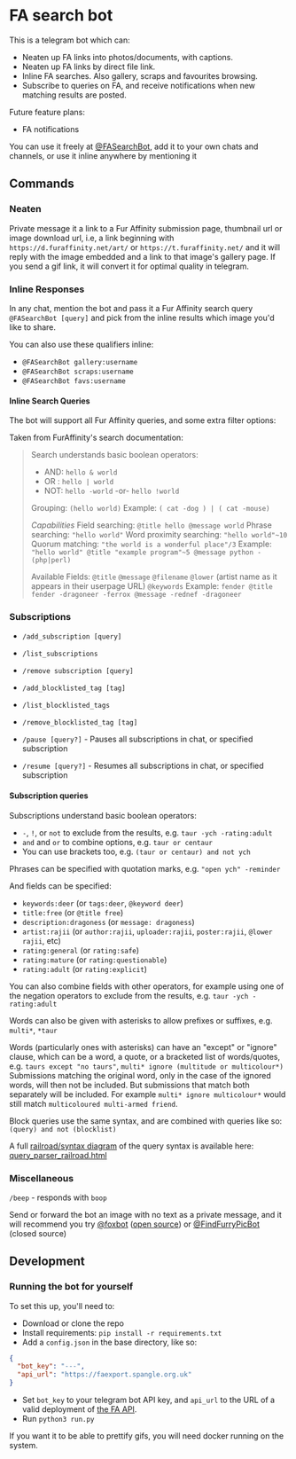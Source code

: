 # FA search bot
This is a telegram bot which can:
- Neaten up FA links into photos/documents, with captions.
- Neaten up FA links by direct file link.
- Inline FA searches. Also gallery, scraps and favourites browsing.
- Subscribe to queries on FA, and receive notifications when new matching results are posted.

Future feature plans:
- FA notifications

You can use it freely at [@FASearchBot](https://t.me/FASearchBot), add it to your own chats and channels, or use it inline anywhere by mentioning it

## Commands

### Neaten

Private message it a link to a Fur Affinity submission page, thumbnail url or image download url, i.e, a link 
beginning with `https://d.furaffinity.net/art/` or `https://t.furaffinity.net/` 
and it will reply with the image embedded and a link to that image's gallery page.
If you send a gif link, it will convert it for optimal quality in telegram.

### Inline Responses

In any chat, mention the bot and pass it a Fur Affinity search query
`@FASearchBot [query]` and pick from the inline results which image you'd like to share.

You can also use these qualifiers inline:
- `@FASearchBot gallery:username`
- `@FASearchBot scraps:username`
- `@FASearchBot favs:username`

#### Inline Search Queries

The bot will support all Fur Affinity queries, and some extra filter options:

Taken from FurAffinity's search documentation: 
> Search understands basic boolean operators:
> * AND: `hello & world`
> * OR : `hello | world`
> * NOT: `hello -world` -or- `hello !world`
> 
> Grouping: `(hello world)`
> Example: `( cat -dog ) | ( cat -mouse)`
>
> *Capabilities*
> Field searching: `@title hello @message world`
> Phrase searching: `"hello world"`
> Word proximity searching: `"hello world"~10`
> Quorum matching: `"the world is a wonderful place"/3`
> Example: `"hello world" @title "example program"~5 @message python -(php|perl)`
> 
> Available Fields: `@title` `@message` `@filename` `@lower` (artist name as it appears in their userpage URL) `@keywords`
> Example: `fender @title fender -dragoneer -ferrox @message -rednef -dragoneer`

### Subscriptions

- `/add_subscription [query]`
- `/list_subscriptions`
- `/remove subscription [query]`

- `/add_blocklisted_tag [tag]`
- `/list_blocklisted_tags`
- `/remove_blocklisted_tag [tag]`

- `/pause [query?]` - Pauses all subscriptions in chat, or specified subscription
- `/resume [query?]` - Resumes all subscriptions in chat, or specified subscription

#### Subscription queries

Subscriptions understand basic boolean operators:
- `-`, `!`, or `not` to exclude from the results, e.g. `taur -ych -rating:adult`
- `and` and `or` to combine options, e.g. `taur or centaur`
- You can use brackets too, e.g. `(taur or centaur) and not ych`

Phrases can be specified with quotation marks, e.g. `"open ych" -reminder`

And fields can be specified:
- `keywords:deer` (or `tags:deer`, `@keyword deer`)
- `title:free` (or `@title free`)
- `description:dragoness` (or `message: dragoness`)
- `artist:rajii` (or `author:rajii`, `uploader:rajii`, `poster:rajii`, `@lower rajii`, etc)
- `rating:general` (or `rating:safe`)
- `rating:mature` (or `rating:questionable`)
- `rating:adult` (or `rating:explicit`)

You can also combine fields with other operators, for example using one of the negation operators
 to exclude from the results, e.g. `taur -ych -rating:adult`

Words can also be given with asterisks to allow prefixes or suffixes, e.g. `multi*`, `*taur`

Words (particularly ones with asterisks) can have an "except" or "ignore" clause, 
which can be a word, a quote, or a bracketed list of words/quotes, 
e.g. `taurs except "no taurs"`, `multi* ignore (multitude or multicolour*)`  
Submissions matching the original word, only in the case of the ignored words, will then not be included.
But submissions that match both separately will be included. 
For example `multi* ignore multicolour*` would still match `multicoloured multi-armed friend`.

Block queries use the same syntax, and are combined with queries like so: `(query) and not (blocklist)`

A full [railroad/syntax diagram](https://en.wikipedia.org/wiki/Syntax_diagram) of the query syntax is available here: 
[query_parser_railroad.html](docs/query_parser_railroad.html)

### Miscellaneous

`/beep` - responds with `boop`

Send or forward the bot an image with no text as a private message, and it will recommend you try 
[@foxbot](https://t.me/foxbot) ([open source](https://github.com/Syfaro/foxbot)) or [@FindFurryPicBot](https://t.me/FindFurryPicBot) (closed source)

## Development 

### Running the bot for yourself

To set this up, you'll need to:

 - Download or clone the repo
 - Install requirements: `pip install -r requirements.txt`
 - Add a `config.json` in the base directory, like so:

```json
{
  "bot_key": "---",
  "api_url": "https://faexport.spangle.org.uk"
}
```

- Set `bot_key` to your telegram bot API key, and `api_url` to the URL of a valid deployment of 
[the FA API](https://github.com/Deer-Spangle/faexport).
 - Run `python3 run.py`

If you want it to be able to prettify gifs, you will need docker running on the system.
